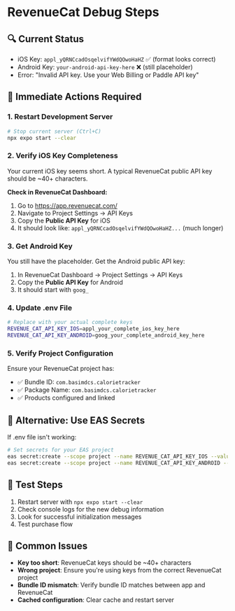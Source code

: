 # RevenueCat Debug Steps

## 🔍 **Current Status**
- iOS Key: `appl_yQRNCcadOsqelvifYWdQOwoHaHZ` ✅ (format looks correct)
- Android Key: `your-android-api-key-here` ❌ (still placeholder)
- Error: "Invalid API key. Use your Web Billing or Paddle API key"

## 🚨 **Immediate Actions Required**

### 1. **Restart Development Server**
```bash
# Stop current server (Ctrl+C)
npx expo start --clear
```

### 2. **Verify iOS Key Completeness**
Your current iOS key seems short. A typical RevenueCat public API key should be ~40+ characters.

**Check in RevenueCat Dashboard:**
1. Go to https://app.revenuecat.com/
2. Navigate to Project Settings → API Keys
3. Copy the **Public API Key** for iOS
4. It should look like: `appl_yQRNCcadOsqelvifYWdQOwoHaHZ...` (much longer)

### 3. **Get Android Key**
You still have the placeholder. Get the Android public API key:
1. In RevenueCat Dashboard → Project Settings → API Keys
2. Copy the **Public API Key** for Android
3. It should start with `goog_`

### 4. **Update .env File**
```bash
# Replace with your actual complete keys
REVENUE_CAT_API_KEY_IOS=appl_your_complete_ios_key_here
REVENUE_CAT_API_KEY_ANDROID=goog_your_complete_android_key_here
```

### 5. **Verify Project Configuration**
Ensure your RevenueCat project has:
- ✅ Bundle ID: `com.basimdcs.calorietracker`
- ✅ Package Name: `com.basimdcs.calorietracker`
- ✅ Products configured and linked

## 🔧 **Alternative: Use EAS Secrets**
If .env file isn't working:

```bash
# Set secrets for your EAS project
eas secret:create --scope project --name REVENUE_CAT_API_KEY_IOS --value "appl_your_complete_ios_key_here"
eas secret:create --scope project --name REVENUE_CAT_API_KEY_ANDROID --value "goog_your_complete_android_key_here"
```

## 📱 **Test Steps**
1. Restart server with `npx expo start --clear`
2. Check console logs for the new debug information
3. Look for successful initialization messages
4. Test purchase flow

## 🚫 **Common Issues**
- **Key too short**: RevenueCat keys should be ~40+ characters
- **Wrong project**: Ensure you're using keys from the correct RevenueCat project
- **Bundle ID mismatch**: Verify bundle ID matches between app and RevenueCat
- **Cached configuration**: Clear cache and restart server 